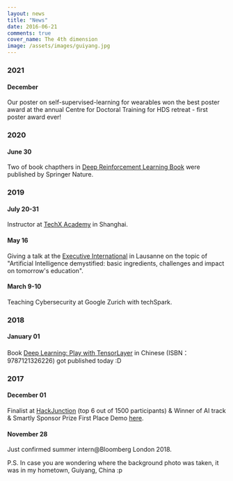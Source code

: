 ```yaml
---
layout: news
title: "News"
date: 2016-06-21
comments: true
cover_name: The 4th dimension
image: /assets/images/guiyang.jpg
---
```

### 2021
#### December
Our poster on self-supervised-learning for wearables won the best poster award at the annual Centre for Doctoral Training for HDS retreat - first poster award ever! 

### 2020
#### June 30
Two of book chapthers in [Deep Reinforcement Learning Book](https://www.springer.com/in/book/9789811540943) were published by Springer Nature.

### 2019
#### July 20-31
Instructor at [TechX Academy](https://www.techx.academy) in Shanghai.
#### May 16
Giving a talk at the [Executive International](https://www.executives-int.ch) in Lausanne on the
topic of "Artificial Intelligence demystified: basic ingredients, challenges and impact on tomorrow's education". 
#### March 9-10
Teaching Cybersecurity at Google Zurich with techSpark.


### 2018
#### January 01
Book [Deep Learning: Play with TensorLayer](https://www.amazon.cn/dp/B079HQ6TV7) in Chinese (ISBN：9787121326226) got published today :D


### 2017
#### December 01
Finalist at [HackJunction](https://www.hackjunction.com) (top 6 out of 1500 participants) & Winner of AI track & Smartly Sponsor Prize First Place Demo [here](https://youtu.be/bIb28quoVLw?t=1h53m3s).
#### November 28
Just confirmed summer intern@Bloomberg London 2018.



P.S. In case you are wondering where the background photo was taken, it was in my hometown, Guiyang, China :p